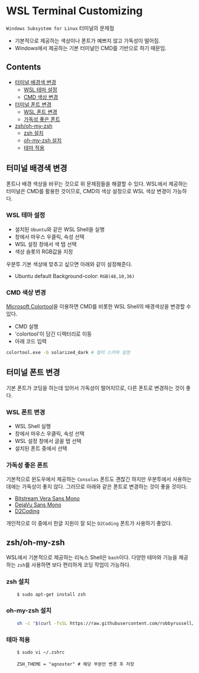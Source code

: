 WSL Terminal Customizing
===

`Windows Subsystem for Linux` 터미널의 문제점

-	기본적으로 제공하는 색상이나 폰트가 예쁘지 않고 가독성이 떨어짐.
-	Windows에서 제공하는 기본 터미널인 CMD를 기반으로 하기 때문임.

Contents
---
- [터미널 배경색 변경](#터미널-배경색-변경)
  - [WSL 테마 설정](#wsl-테마-설정)
  - [CMD 색상 변경](#cmd-색상-변경)
- [터미널 폰트 변경](#터미널-폰트-변경)
  - [WSL 폰트 변경](#wsl-폰트-변경)
  - [가독성 좋은 폰트](#가독성-좋은-폰트)
- [zsh/oh-my-zsh](#zsh/oh-my-zsh)
  - [zsh 설치](#zsh-설치)
  - [oh-my-zsh 설치](#oh-my-zsh-설치)
  - [테마 적용](#테마-적용)

터미널 배경색 변경
---

폰트나 배경 색상을 바꾸는 것으로 위 문제점들을 해결할 수 있다. WSL에서 제공하는 터미널은 CMD를 활용한 것이므로, CMD의 색상 설정으로 WSL 색상 변경이 가능하다.

### WSL 테마 설정

-	설치된 `Ubuntu`와 같은 WSL Shell을 실행
-	창에서 마우스 우클릭, 속성 선택
-	WSL 설정 창에서 색 탭 선택
-	색상 슬롯의 RGB값을 지정

우분투 기본 색상에 맞추고 싶으면 아래와 같이 설정해준다.

-	Ubuntu default Background-color: `RGB(48,10,36)`

### CMD 색상 변경
[Microsoft Colortool](https://github.com/microsoft/terminal/releases/tag/1904.29002)을 이용하면 CMD를 비롯한 WSL Shell의 배경색상을 변경할 수 있다.

- CMD 실행
- 'colortool'이 담긴 디렉터리로 이동
- 아래 코드 입력
```Bash
colortool.exe -b solarized_dark # 컬러 스키마 설정
```



터미널 폰트 변경
---

기본 폰트가 코딩을 하는데 있어서 가독성이 떨어지므로, 다른 폰트로 변경하는 것이 좋다.

### WSL 폰트 변경

-	WSL Shell 실행
-	창에서 마우스 우클릭, 속성 선택
-	WSL 설정 창에서 글꼴 탭 선택
-	설치된 폰트 중에서 선택

### 가독성 좋은 폰트

기본적으로 윈도우에서 제공하는 `Consolas` 폰트도 괜찮긴 하지만 우분투에서 사용하는데에는 가독성이 좋지 않다. 그러므로 아래와 같은 폰트로 변경하는 것이 좋을 것이다.

-	[Bitstream Vera Sans Mono](https://www.dafont.com/bitstream-vera-mono.font)
-	[DejaVu Sans Mono](https://github.com/powerline/fonts/tree/master/DejaVuSansMono)
-	[D2Coding](https://github.com/naver/d2codingfont)

개인적으로 이 중에서 한글 지원이 잘 되는 `D2Coding` 폰트가 사용하기 좋았다.

zsh/oh-my-zsh
---

WSL에서 기본적으로 제공하는 리눅스 Shell은 `bash`이다. 다양한 테마와 기능을 제공하는 `zsh`를 사용하면 보다 편리하게 코딩 작업이 가능하다.

### zsh 설치

```Bash
    $ sudo apt-get install zsh
```

###	oh-my-zsh 설치

```Bash
    sh -c "$(curl -fsSL https://raw.githubusercontent.com/robbyrussell/oh-my-zsh/master/tools/install.sh)"
```

###	테마 적용

```Bash
    $ sudo vi ~/.zshrc
```

```vim
    ZSH_THEME = "agnoster" # 해당 부분만 변경 후 저장
```
